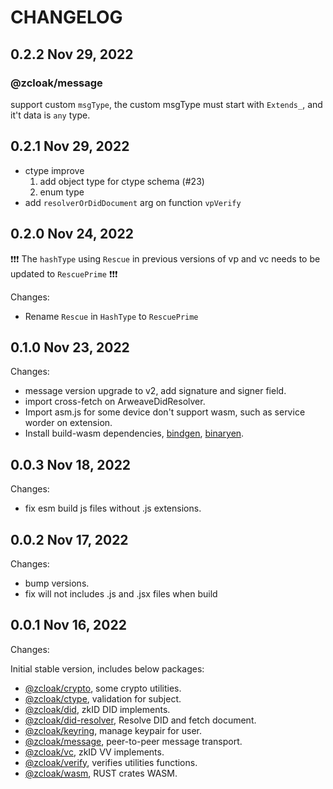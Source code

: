 # CHANGELOG

## 0.2.2 Nov 29, 2022

### @zcloak/message

support custom `msgType`, the custom msgType must start with `Extends_`, and it't data is `any` type.

## 0.2.1 Nov 29, 2022

- ctype improve
  1. add object type for ctype schema (#23)
  2. enum type
- add `resolverOrDidDocument` arg on function `vpVerify`

## 0.2.0 Nov 24, 2022

❗️❗️❗️ The `hashType` using `Rescue` in previous versions of vp and vc needs to be updated to `RescuePrime` ❗️❗️❗️

Changes:

- Rename `Rescue` in `HashType` to `RescuePrime`

## 0.1.0 Nov 23, 2022

Changes:

- message version upgrade to v2, add signature and signer field.
- import cross-fetch on ArweaveDidResolver.
- Import asm.js for some device don't support wasm, such as service worder on extension.
- Install build-wasm dependencies, [bindgen](https://github.com/rustwasm/wasm-bindgen), [binaryen](https://github.com/WebAssembly/binaryen).


## 0.0.3 Nov 18, 2022

Changes:

- fix esm build js files without .js extensions.

## 0.0.2 Nov 17, 2022

Changes:

- bump versions.
- fix will not includes .js and .jsx files when build

## 0.0.1 Nov 16, 2022

Changes:

Initial stable version, includes below packages:
- [@zcloak/crypto](https://www.npmjs.com/package/@zcloak/crypto), some crypto utilities.
- [@zcloak/ctype](https://www.npmjs.com/package/@zcloak/ctype), validation for subject.
- [@zcloak/did](https://www.npmjs.com/package/@zcloak/did), zkID DID implements.
- [@zcloak/did-resolver](https://www.npmjs.com/package/@zcloak/did), Resolve DID and fetch document.
- [@zcloak/keyring](https://www.npmjs.com/package/@zcloak/keyring), manage keypair for user.
- [@zcloak/message](https://www.npmjs.com/package/@zcloak/message), peer-to-peer message transport.
- [@zcloak/vc](https://www.npmjs.com/package/@zcloak/vc), zkID VV implements.
- [@zcloak/verify](https://www.npmjs.com/package/@zcloak/verify), verifies utilities functions.
- [@zcloak/wasm](https://www.npmjs.com/package/@zcloak/wasm), RUST crates WASM.
